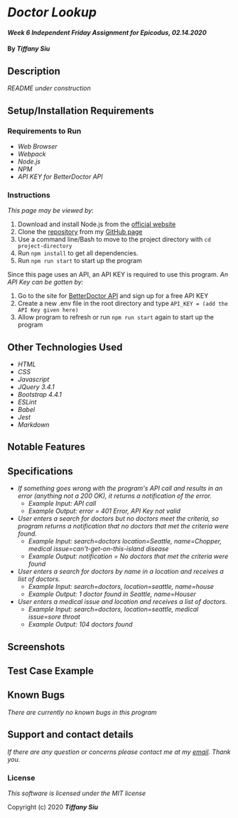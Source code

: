 # _Doctor Lookup_

#### _Week 6 Independent Friday Assignment for Epicodus, 02.14.2020_

#### By _**Tiffany Siu**_

## Description

_README under construction_
<!-- _Detailed desc w/ purpose/usage, what does, motivation to create, why exists, other info for users/developers to have_ -->

## Setup/Installation Requirements

### Requirements to Run
* _Web Browser_
* _Webpack_
* _Node.js_
* _NPM_
* _API KEY for BetterDoctor API_

### Instructions

*This page may be viewed by:*

1. Download and install Node.js from the [official website](https://nodejs.org/en/download/)
2. Clone the [repository](https://github.com/TSiu88/beep-boop.git) from my [GitHub page](https://github.com/TSiu88)
3. Use a command line/Bash to move to the project directory with `cd project-directory`
4. Run `npm install` to get all dependencies. 
5. Run `npm run start` to start up the program

Since this page uses an API, an API KEY is required to use this program.  *An API Key can be gotten by:*
1. Go to the site for [BetterDoctor API](https://developer.betterdoctor.com/) and sign up for a free API KEY
2. Create a new .env file in the root directory and type `API_KEY = (add the API Key given here)`
3. Allow program to refresh or run `npm run start` again to start up the program

## Other Technologies Used

* _HTML_
* _CSS_
* _Javascript_
* _JQuery 3.4.1_
* _Bootstrap 4.4.1_
* _ESLint_
* _Babel_
* _Jest_
* _Markdown_

## Notable Features
<!-- _features that make project stand out_ -->

## Specifications

* _If something goes wrong with the program's API call and results in an error (anything not a 200 OK), it returns a notification of the error._
  * _Example Input: API call_
  * _Example Output: error = 401 Error, API Key not valid_
* _User enters a search for doctors but no doctors meet the criteria, so program returns a notification that no doctors that met the criteria were found._
  * _Example Input: search=doctors location=Seattle, name=Chopper, medical issue=can't-get-on-this-island disease_
  * _Example Output: notification = No doctors that met the criteria were found_
* _User enters a search for doctors by name in a location and receives a list of doctors._
  * _Example Input: search=doctors, location=seattle, name=house_
  * _Example Output: 1 doctor found in Seattle, name=Houser_
* _User enters a medical issue and location and receives a list of doctors._
  * _Example Input: search=doctors, location=seattle, medical issue=sore throat_
  * _Example Output: 104 doctors found_

## Screenshots

<!-- _Here is a snippet of what the input looks like:_

![Snippet of input fields](img/snippet1.png)

_Here is a preview of what the output looks like:_

![Snippet of output box](img/snippet2.png) -->

<!-- _{Show pictures using ![alt text](image.jpg), show what library does as concisely as possible but don't need to explain how project solves problem from `code`_ -->

## Test Case Example
<!-- _Tests are done through Jest and are run from the command line prompt with `npm test`._
_Some example tests:_
![Snippet of an example test](img/test1.png)

![Snippet of an example result](img/test2.png) -->
<!-- _describe and show how to run tests with `code` examples}_ -->

## Known Bugs

_There are currently no known bugs in this program_

## Support and contact details

_If there are any question or concerns please contact me at my [email](mailto:tsiu88@gmail.com). Thank you._

### License

*This software is licensed under the MIT license*

Copyright (c) 2020 **_Tiffany Siu_**
